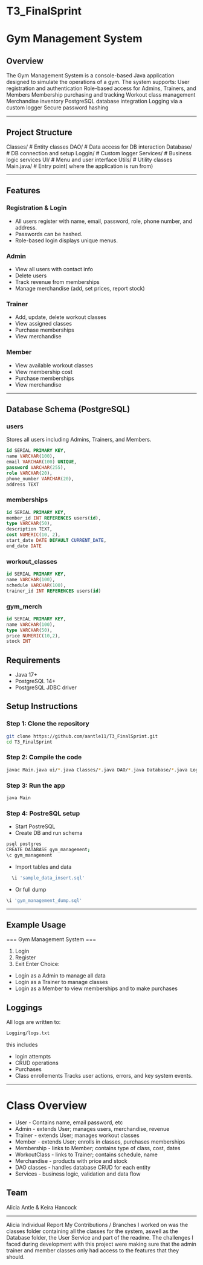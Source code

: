 # T3_FinalSprint

# Gym Management System

## Overview

The Gym Management System is a console-based Java application designed to simulate the operations of a gym. The system supports:
User registration and authentication
Role-based access for Admins, Trainers, and Members
Membership purchasing and tracking
Workout class management
Merchandise inventory
PostgreSQL database integration
Logging via a custom logger
Secure password hashing

---

## Project Structure

Classes/ # Entity classes
DAO/ # Data access for DB interaction
Database/ # DB connection and setup
Loggin/ # Custom logger
Services/ # Business logic services
UI/ # Menu and user interface
Utils/ # Utility classes
Main.java/ # Entry point( where the application is run from)

---

## Features

### Registration & Login

- All users register with name, email, password, role, phone number, and address.
- Passwords can be hashed.
- Role-based login displays unique menus.

### Admin

- View all users with contact info
- Delete users
- Track revenue from memberships
- Manage merchandise (add, set prices, report stock)

### Trainer

- Add, update, delete workout classes
- View assigned classes
- Purchase memberships
- View merchandise

### Member

- View available workout classes
- View membership cost
- Purchase memberships
- View merchandise

---

## Database Schema (PostgreSQL)

### users

Stores all users including Admins, Trainers, and Members.

```sql
id SERIAL PRIMARY KEY,
name VARCHAR(100),
email VARCHAR(100) UNIQUE,
password VARCHAR(255),
role VARCHAR(20),
phone_number VARCHAR(20),
address TEXT
```

### memberships

```sql
id SERIAL PRIMARY KEY,
member_id INT REFERENCES users(id),
type VARCHAR(50),
description TEXT,
cost NUMERIC(10, 2),
start_date DATE DEFAULT CURRENT_DATE,
end_date DATE
```

### workout_classes

```sql
id SERIAL PRIMARY KEY,
name VARCHAR(100),
schedule VARCHAR(100),
trainer_id INT REFERENCES users(id)
```

### gym_merch

```sql
id SERIAL PRIMARY KEY,
name VARCHAR(100),
type VARCHAR(50),
price NUMERIC(10,2),
stock INT
```

## Requirements

- Java 17+
- PostgreSQL 14+
- PostgreSQL JDBC driver

## Setup Instructions

### Step 1: Clone the repository

```bash
git clone https://github.com/aantle11/T3_FinalSprint.git
cd T3_FinalSprint
```

### Step 2: Compile the code

```bash
javac Main.java ui/*.java Classes/*.java DAO/*.java Database/*.java Logging/*.java Services/*.java Utils/*.java
```

### Step 3: Run the app

```bash
java Main
```

### Step 4: PostreSQL setup

- Start PostreSQL
- Create DB and run schema

```bash
psql postgres
CREATE DATABASE gym_management;
\c gym_management
```

- Import tables and data

```bash
  \i 'sample_data_insert.sql'
```

- Or full dump

```bash
\i 'gym_management_dump.sql'
```

---

## Example Usage

=== Gym Management System ===

1. Login
2. Register
3. Exit
   Enter Choice:

- Login as a Admin to manage all data
- Login as a Trainer to manage classes
- Login as a Member to view memberships and to make purchases

## Loggings

All logs are written to:

```bash
Logging/logs.txt
```

this includes

- login attempts
- CRUD operations
- Purchases
- Class enrollements
  Tracks user actions, errors, and key system events.

---

# Class Overview

- User - Contains name, email password, etc
- Admin - extends User; manages users, merchandise, revenue
- Trainer - extends User; manages workout classes
- Member - extends User; enrolls in classes, purchases memberships
- Membership - links to Member; contains type of class, cost, dates
- WorkoutClass - links to Trainer; contains schedule, name
- Merchandise - products with price and stock
- DAO classes - handles database CRUD for each entity
- Services - business logic, validation and data flow

## Team

Alicia Antle & Keira Hancock

---

Alicia Individual Report
My Contributions / Branches I worked on was the classes folder containing all the classes for the system, aswell as the Database folder, the User Service and part of the readme. The challenges I faced during development with this project were making sure that the admin trainer and member classes only had access to the features that they should.
